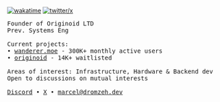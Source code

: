 [![wakatime](https://wakatime.com/badge/user/9085fbd8-dc16-4665-adb6-629713160239.svg?logoColor=white)](https://wakatime.com/@9085fbd8-dc16-4665-adb6-629713160239)
[![twitter/x](https://img.shields.io/twitter/follow/dromzeh?style=social)](https://twitter.com/dromzeh)

<samp>
Founder of Originoid LTD 
<br/> 
Prev. Systems Eng 
<br/>
<br/> 
Current projects: 
<br/> 
• <a href="https://wanderer.moe">wanderer.moe</a> - 300K+ monthly active users 
<br/> 
• <a href="https://originoid.co">originoid</a> - 14K+ waitlisted 
<br/> 
<br/> 
Areas of interest: Infrastructure, Hardware & Backend dev
<br/> 
Open to discussions on mutual interests
<br/>
<br/>
<a href="https://discord.com/users/492731761680187403">Discord</a> • <a href="https://dm.new/marc">X</a> • <a href="mailto:marcel@dromzeh.dev">marcel@dromzeh.dev</a> 
</samp> 
